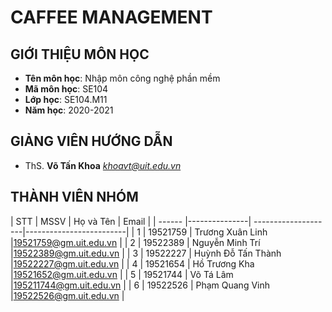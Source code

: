 # **CAFFEE MANAGEMENT**
## GIỚI THIỆU MÔN HỌC
<a name="gioithieumonhoc"></a>
* **Tên môn học**: Nhập môn công nghệ phần mềm
* **Mã môn học**: SE104
* **Lớp học**: SE104.M11
* **Năm học**: 2020-2021

## GIẢNG VIÊN HƯỚNG DẪN
<a name="giangvien"></a>
* ThS. **Võ Tấn Khoa** *khoavt@uit.edu.vn*

## THÀNH VIÊN NHÓM
<a name="thanhvien"></a>
| STT    | MSSV          | Họ và Tên           | Email                   |
| ------ |---------------| --------------------|-------------------------|
| 1      | 19521759      | Trương Xuân Linh    |19521759@gm.uit.edu.vn   |
| 2      | 19522389      | Nguyễn Minh Trí     |19522389@gm.uit.edu.vn   |
| 3      | 19522227      | Huỳnh Đỗ Tấn Thành    |19522227@gm.uit.edu.vn   |
| 4      | 19521654      | Hồ Trương Kha     |19521652@gm.uit.edu.vn   |
| 5      | 19521744      | Võ Tá Lâm    |195211744@gm.uit.edu.vn   |
| 6      | 19522526      | Phạm Quang Vinh     |19522526@gm.uit.edu.vn   |

